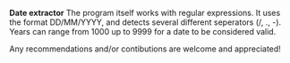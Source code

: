 **Date extractor**
The program itself works with regular expressions. It uses the format DD/MM/YYYY, and detects several different seperators (/, ., -). Years can range from 1000 up to 9999 for a date to be considered valid. 

Any recommendations and/or contibutions are welcome and appreciated!
